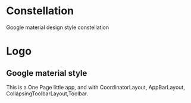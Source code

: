 # Constellation
Google material design style constellation

# Logo


## Google material style

This is a One Page little app, and with CoordinatorLayout, AppBarLayout, CollapsingToolbarLayout,Toolbar.

